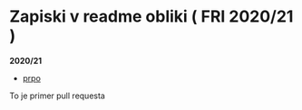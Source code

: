 # Zapiski v readme obliki ( FRI 2020/21 )
**2020/21**
- <a href="https://github.com/mindOfCaspian/zapiski/tree/main/prpo">prpo</a>


To je primer pull requesta

